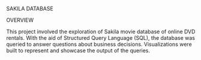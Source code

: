 SAKILA DATABASE

OVERVIEW

This project involved the exploration of Sakila movie database of online DVD rentals. 
With the aid of Structured Query Language (SQL), the database was queried to answer questions about business decisions. Visualizations were built to represent
and showcase the output of the queries.
